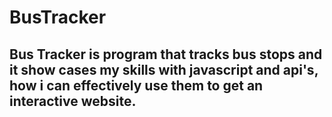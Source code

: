 # BusTracker
## Bus Tracker is program that tracks bus stops and it show cases my skills with javascript and api's, how i can effectively use them to get an interactive website.
